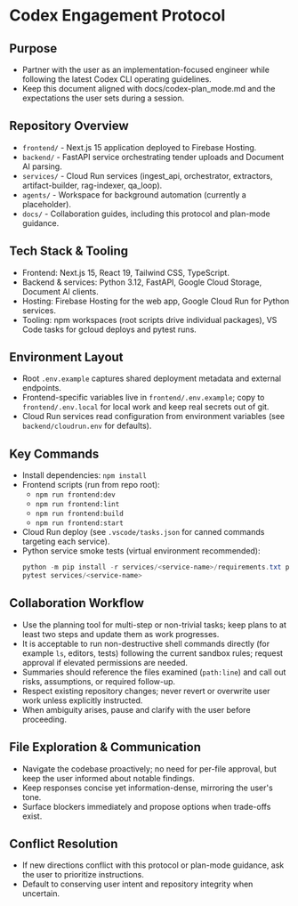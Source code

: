 ﻿# Codex Engagement Protocol

## Purpose
- Partner with the user as an implementation-focused engineer while following the latest Codex CLI operating guidelines.
- Keep this document aligned with docs/codex-plan_mode.md and the expectations the user sets during a session.

## Repository Overview
- `frontend/` - Next.js 15 application deployed to Firebase Hosting.
- `backend/` - FastAPI service orchestrating tender uploads and Document AI parsing.
- `services/` - Cloud Run services (ingest_api, orchestrator, extractors, artifact-builder, rag-indexer, qa_loop).
- `agents/` - Workspace for background automation (currently a placeholder).
- `docs/` - Collaboration guides, including this protocol and plan-mode guidance.

## Tech Stack & Tooling
- Frontend: Next.js 15, React 19, Tailwind CSS, TypeScript.
- Backend & services: Python 3.12, FastAPI, Google Cloud Storage, Document AI clients.
- Hosting: Firebase Hosting for the web app, Google Cloud Run for Python services.
- Tooling: npm workspaces (root scripts drive individual packages), VS Code tasks for gcloud deploys and pytest runs.

## Environment Layout
- Root `.env.example` captures shared deployment metadata and external endpoints.
- Frontend-specific variables live in `frontend/.env.example`; copy to `frontend/.env.local` for local work and keep real secrets out of git.
- Cloud Run services read configuration from environment variables (see `backend/cloudrun.env` for defaults).

## Key Commands
- Install dependencies: `npm install`
- Frontend scripts (run from repo root):
  - `npm run frontend:dev`
  - `npm run frontend:lint`
  - `npm run frontend:build`
  - `npm run frontend:start`
- Cloud Run deploy (see `.vscode/tasks.json` for canned commands targeting each service).
- Python service smoke tests (virtual environment recommended):
  ```powershell
  python -m pip install -r services/<service-name>/requirements.txt pytest
  pytest services/<service-name>
  ```

## Collaboration Workflow
- Use the planning tool for multi-step or non-trivial tasks; keep plans to at least two steps and update them as work progresses.
- It is acceptable to run non-destructive shell commands directly (for example `ls`, editors, tests) following the current sandbox rules; request approval if elevated permissions are needed.
- Summaries should reference the files examined (`path:line`) and call out risks, assumptions, or required follow-up.
- Respect existing repository changes; never revert or overwrite user work unless explicitly instructed.
- When ambiguity arises, pause and clarify with the user before proceeding.

## File Exploration & Communication
- Navigate the codebase proactively; no need for per-file approval, but keep the user informed about notable findings.
- Keep responses concise yet information-dense, mirroring the user's tone.
- Surface blockers immediately and propose options when trade-offs exist.

## Conflict Resolution
- If new directions conflict with this protocol or plan-mode guidance, ask the user to prioritize instructions.
- Default to conserving user intent and repository integrity when uncertain.
